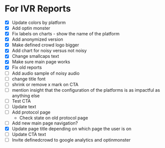 # For IVR Reports
- [X] Update colors by platform
- [X] Add optin monster
- [X] Fix labels on charts - show the name of the platform
- [X] Add anonymized version
- [X] Make defined crowd logo bigger
- [X] Add chart for noisy versus not noisy
- [X] Change smallcaps text
- [X] Make sure main page works
- [X] Fix old reports
- [ ] Add audio sample of noisy audio
- [ ] change title font
- [ ] shrink or remove x mark on CTA
- [ ] mention insight that the configuration of the platforms is as impactful as anything else
- [ ] Test CTA
- [ ] Update text
- [ ] Add protocol page
  * Check state on old protocol page
- [ ] Add new main page navigation?
- [X] Update page title depending on which page the user is on
- [ ] Update CTA text
- [ ] Invite definedcrowd to google analytics and optinmonster

